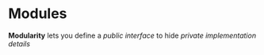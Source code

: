 # Modules

**Modularity** lets you define a *public interface* to hide *private implementation details*